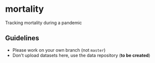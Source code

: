 # mortality
Tracking mortality during a pandemic

## Guidelines
* Please work on your own branch (not `master`)
* Don't upload datasets here, use the data repository (**to be created**) 
